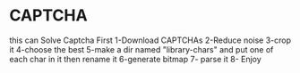 # CAPTCHA
this can Solve Captcha
First 
1-Download CAPTCHAs
2-Reduce noise
3-crop it
4-choose the best
5-make a dir named "library-chars" and put one of each char in it then rename it
6-generate bitmap
7- parse it
8- Enjoy
